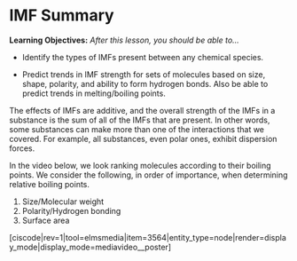 # IMF Summary

**Learning Objectives:** _After this lesson, you should be able to…_

* Identify the types of IMFs present between any chemical species.

* Predict trends in IMF strength for sets of molecules based on size, shape, polarity, and ability to form hydrogen bonds. Also be able to predict trends in melting/boiling points. 


The effects of IMFs are additive, and the overall strength of the IMFs in a substance is the sum of all of the IMFs that are present. In other words, some substances can make more than one of the interactions that we covered. For example, all substances, even polar ones, exhibit dispersion forces.  


In the video below, we look ranking molecules according to their boiling points.  We consider the following, in order of importance, when determining relative boiling points.

1) Size/Molecular weight
2) Polarity/Hydrogen bonding
3) Surface area


<media-video>[ciscode|rev=1|tool=elmsmedia|item=3564|entity_type=node|render=display_mode|display_mode=mediavideo__poster]</media-video> 